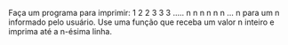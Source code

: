 Faça um programa para imprimir: 1 2 2 3 3 3 ..... n n n n n n ... n para um n informado pelo usuário. Use uma função que receba um valor n inteiro e imprima até a n-ésima linha.
